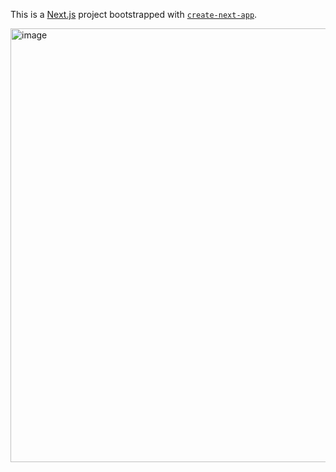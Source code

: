 This is a [Next.js](https://nextjs.org) project bootstrapped with [`create-next-app`](https://nextjs.org/docs/app/api-reference/cli/create-next-app).

<img width="694" alt="image" src="https://github.com/user-attachments/assets/0024c460-fa72-4cf9-9639-451dc96aa006" />

